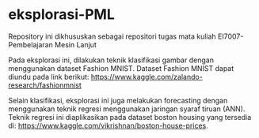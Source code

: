 # eksplorasi-PML
Repository ini dikhususkan sebagai repositori tugas mata kuliah EI7007-Pembelajaran Mesin Lanjut 

Pada eksplorasi ini, dilakukan teknik klasifikasi gambar dengan menggunakan dataset Fashion MNIST. Dataset Fashion MNIST dapat diundu pada link berikut: https://www.kaggle.com/zalando-research/fashionmnist

Selain klasifikasi, eksplorasi ini juga melakukan forecasting dengan menggunakan teknik regresi menggunakan jaringan syaraf tiruan (ANN). Teknik regresi ini diaplikasikan pada dataset boston housing yang tersedia di: https://www.kaggle.com/vikrishnan/boston-house-prices.
